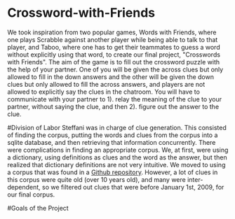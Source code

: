 # Crossword-with-Friends
We took inspiration from two popular games, Words with Friends, where one plays Scrabble against another player while being able to talk to that player, and Taboo, where one has to get their teammates to guess a word without explicitly using that word, to create our final project, "Crosswords with Friends". The aim of the game is to fill out the crossword puzzle with the help of your partner. One of you will be given the across clues but only allowed to fill in the down answers and the other will be given the down clues but only allowed to fill the across answers, and players are not allowed to explicitly say the clues in the chatroom. You will have to communicate with your partner to 1). relay the meaning of the clue to your partner, without saying the clue, and then 2). figure out the answer to the clue. 

#Division of Labor
Steffani was in charge of clue generation. This consisted of finding the corpus, putting the words and clues from the corpus into a sqlite database, and then retrieving that information concurrently. There were complications in finding an appropriate corpus. We, at first, were using a dictionary, using definitions as clues and the word as the answer, but then realized that dictionary definitions are not very intuitive. We moved to using a corpus that was found in a <a href='https://github.com/donohoe/nyt-crossword'>Github repository</a>. However, a lot of clues in this corpus were quite old (over 10 years old), and many were inter-dependent, so we filtered out clues that were before January 1st, 2009, for our final corpus.


#Goals of the Project

